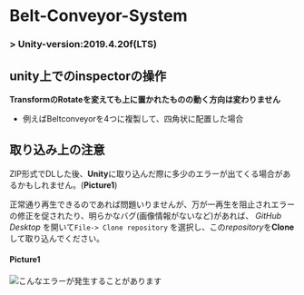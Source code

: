 # Belt-Conveyor-System


### > Unity-version:2019.4.20f(LTS)


## unity上でのinspectorの操作
**TransformのRotateを変えても上に置かれたものの動く方向は変わりません**
 - 例えばBeltconveyorを4つに複製して、四角状に配置した場合



## 取り込み上の注意
ZIP形式でDLした後、**Unity**に取り込んだ際に多少のエラーが出てくる場合があるかもしれません。(**Picture1**)

正常通り再生できるのであれば問題いりませんが、万が一再生を阻止されエラーの修正を促されたり、明らかなバグ(画像情報がないなど)があれば、
*GitHub Desktop* を開いて`File-> Clone repository` を選択し、この*repository*を**Clone**して取り込んでください。
#### Picture1
![こんなエラーが発生することがあります](https://user-images.githubusercontent.com/81568941/113005972-e7407e80-91af-11eb-9eed-a690ae25b217.png)

